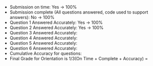 - Submission on time: Yes -> 100%
- Submission complete (All questions answered, code used to support answers): No -> 100%
- Question 1 Answered Accurately: Yes -> 100%
- Question 2 Answered Accurately: Yes -> 100%
- Question 3 Answered Accurately: 
- Question 4 Answered Accurately: 
- Question 5 Answered Accurately: 
- Question 6 Answered Accurately: 
- Cumulative Accuracy for questions: 
- Final Grade for Orientation is 1/3(On Time + Complete + Accuracy) = 
